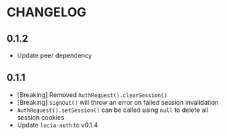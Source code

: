 # CHANGELOG

## 0.1.2

- Update peer dependency

## 0.1.1

- [Breaking] Removed `AuthRequest().clearSession()`
- [Breaking] `signOut()` will throw an error on failed session invalidation
- `AuthRequest().setSession()` can be called using `null` to delete all session cookies
- Update `lucia-auth` to v0.1.4